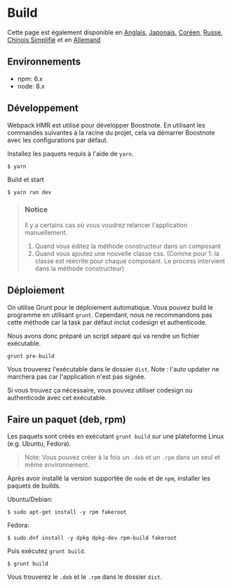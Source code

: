 # Build
Cette page est également disponible en [Anglais](https://github.com/BoostIO/Boostnote/blob/master/docs/build.md), [Japonais](https://github.com/BoostIO/Boostnote/blob/master/docs/jp/build.md), [Coréen](https://github.com/BoostIO/Boostnote/blob/master/docs/ko/build.md), [Russe](https://github.com/BoostIO/Boostnote/blob/master/docs/ru/build.md), [Chinois Simplifié](https://github.com/BoostIO/Boostnote/blob/master/docs/zh_CN/build.md) et en [Allemand](https://github.com/BoostIO/Boostnote/blob/master/docs/de/build.md)

## Environnements

* npm: 6.x
* node: 8.x

## Développement

Webpack HMR est utilisé pour développer Boostnote.
En utilisant les commandes suivantes à la racine du projet, cela va démarrer Boostnote avec les configurations par défaut.

Installez les paquets requis à l'aide de `yarn`.

```
$ yarn
```
Build et start

```
$ yarn run dev
```

> ### Notice
> Il y a certains cas où vous voudrez relancer l'application manuellement.
> 1. Quand vous éditez la méthode constructeur dans un composant
> 2. Quand vous ajoutez une nouvelle classe css. (Comme pour 1: la classe est réécrite pour chaque composant. Le process intervient dans la méthode constructeur)

## Déploiement

On utilise Grunt pour le déploiement automatique.
Vous pouvez build le programme en utilisant `grunt`. Cependant, nous ne recommandons pas cette méthode car la task par défaut inclut codesign et authenticode.

Nous avons donc préparé un script séparé qui va rendre un fichier exécutable.

```
grunt pre-build
```
Vous trouverez l'exécutable dans le dossier `dist`.
Note : l'auto updater ne marchera pas car l'application n'est pas signée.

Si vous trouvez ça nécessaire, vous pouvez utiliser codesign ou authenticode avec cet exécutable.

## Faire un paquet (deb, rpm)

Les paquets sont créés en exécutant `grunt build` sur une plateforme Linux (e.g. Ubuntu, Fedora).

> Note: Vous pouvez créer à la fois un `.deb` et un `.rpm` dans un seul et même environnement.

Après avoir installé la version supportée de `node` et de `npm`, installer les paquets de builds.


Ubuntu/Debian:

```
$ sudo apt-get install -y rpm fakeroot
```

Fedora:

```
$ sudo dnf install -y dpkg dpkg-dev rpm-build fakeroot
```

Puis exécutez `grunt build`.

```
$ grunt build
```

Vous trouverez le `.deb` et le `.rpm` dans le dossier `dist`.
